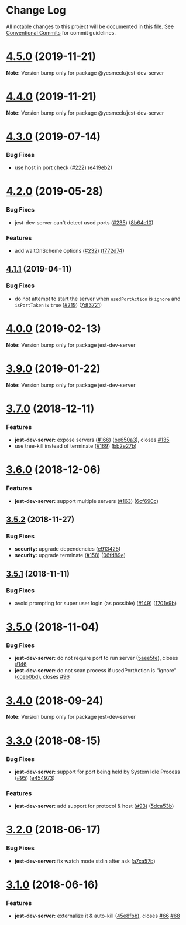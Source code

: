 # Change Log

All notable changes to this project will be documented in this file.
See [Conventional Commits](https://conventionalcommits.org) for commit guidelines.

# [4.5.0](https://github.com/smooth-code/jest-puppeteer/tree/master/packages/jest-dev-server/compare/v4.3.0...v4.5.0) (2019-11-21)

**Note:** Version bump only for package @yesmeck/jest-dev-server





# [4.4.0](https://github.com/smooth-code/jest-puppeteer/tree/master/packages/jest-dev-server/compare/v4.3.0...v4.4.0) (2019-11-21)

**Note:** Version bump only for package @yesmeck/jest-dev-server





# [4.3.0](https://github.com/smooth-code/jest-puppeteer/tree/master/packages/jest-dev-server/compare/v4.2.0...v4.3.0) (2019-07-14)


### Bug Fixes

* use host in port check ([#222](https://github.com/smooth-code/jest-puppeteer/tree/master/packages/jest-dev-server/issues/222)) ([e419eb2](https://github.com/smooth-code/jest-puppeteer/tree/master/packages/jest-dev-server/commit/e419eb2))





# [4.2.0](https://github.com/smooth-code/jest-puppeteer/tree/master/packages/jest-dev-server/compare/v4.1.1...v4.2.0) (2019-05-28)


### Bug Fixes

* jest-dev-server can't detect used ports ([#235](https://github.com/smooth-code/jest-puppeteer/tree/master/packages/jest-dev-server/issues/235)) ([8b64c10](https://github.com/smooth-code/jest-puppeteer/tree/master/packages/jest-dev-server/commit/8b64c10))


### Features

* add waitOnScheme options ([#232](https://github.com/smooth-code/jest-puppeteer/tree/master/packages/jest-dev-server/issues/232)) ([f772d74](https://github.com/smooth-code/jest-puppeteer/tree/master/packages/jest-dev-server/commit/f772d74))





## [4.1.1](https://github.com/smooth-code/jest-puppeteer/tree/master/packages/jest-dev-server/compare/v4.1.0...v4.1.1) (2019-04-11)


### Bug Fixes

* do not attempt to start the server when `usedPortAction` is `ignore` and `isPortTaken` is `true` ([#219](https://github.com/smooth-code/jest-puppeteer/tree/master/packages/jest-dev-server/issues/219)) ([7df3721](https://github.com/smooth-code/jest-puppeteer/tree/master/packages/jest-dev-server/commit/7df3721))





# [4.0.0](https://github.com/smooth-code/jest-puppeteer/tree/master/packages/jest-dev-server/compare/v3.9.0...v4.0.0) (2019-02-13)

**Note:** Version bump only for package jest-dev-server





# [3.9.0](https://github.com/smooth-code/jest-puppeteer/tree/master/packages/jest-dev-server/compare/v3.8.0...v3.9.0) (2019-01-22)

**Note:** Version bump only for package jest-dev-server





# [3.7.0](https://github.com/smooth-code/jest-puppeteer/tree/master/packages/jest-dev-server/compare/v3.6.0...v3.7.0) (2018-12-11)


### Features

* **jest-dev-server:** expose servers ([#166](https://github.com/smooth-code/jest-puppeteer/tree/master/packages/jest-dev-server/issues/166)) ([be650a3](https://github.com/smooth-code/jest-puppeteer/tree/master/packages/jest-dev-server/commit/be650a3)), closes [#135](https://github.com/smooth-code/jest-puppeteer/tree/master/packages/jest-dev-server/issues/135)
* use tree-kill instead of terminate ([#169](https://github.com/smooth-code/jest-puppeteer/tree/master/packages/jest-dev-server/issues/169)) ([bb2e27b](https://github.com/smooth-code/jest-puppeteer/tree/master/packages/jest-dev-server/commit/bb2e27b))





# [3.6.0](https://github.com/smooth-code/jest-puppeteer/tree/master/packages/jest-dev-server/compare/v3.5.2...v3.6.0) (2018-12-06)


### Features

* **jest-dev-server:** support multiple servers ([#163](https://github.com/smooth-code/jest-puppeteer/tree/master/packages/jest-dev-server/issues/163)) ([6cf690c](https://github.com/smooth-code/jest-puppeteer/tree/master/packages/jest-dev-server/commit/6cf690c))





## [3.5.2](https://github.com/smooth-code/jest-puppeteer/tree/master/packages/jest-dev-server/compare/v3.5.1...v3.5.2) (2018-11-27)


### Bug Fixes

* **security:** upgrade dependencies ([e913425](https://github.com/smooth-code/jest-puppeteer/tree/master/packages/jest-dev-server/commit/e913425))
* **security:** upgrade terminate ([#158](https://github.com/smooth-code/jest-puppeteer/tree/master/packages/jest-dev-server/issues/158)) ([06fd89e](https://github.com/smooth-code/jest-puppeteer/tree/master/packages/jest-dev-server/commit/06fd89e))





## [3.5.1](https://github.com/smooth-code/jest-puppeteer/tree/master/packages/jest-dev-server/compare/v3.5.0...v3.5.1) (2018-11-11)


### Bug Fixes

* avoid prompting for super user login (as possible) ([#149](https://github.com/smooth-code/jest-puppeteer/tree/master/packages/jest-dev-server/issues/149)) ([1701e9b](https://github.com/smooth-code/jest-puppeteer/tree/master/packages/jest-dev-server/commit/1701e9b))





# [3.5.0](https://github.com/smooth-code/jest-puppeteer/tree/master/packages/jest-dev-server/compare/v3.4.0...v3.5.0) (2018-11-04)


### Bug Fixes

* **jest-dev-server:** do not require port to run server ([5aee5fe](https://github.com/smooth-code/jest-puppeteer/tree/master/packages/jest-dev-server/commit/5aee5fe)), closes [#146](https://github.com/smooth-code/jest-puppeteer/tree/master/packages/jest-dev-server/issues/146)
* **jest-dev-server:** do not scan process if usedPortAction is "ignore" ([cceb0bd](https://github.com/smooth-code/jest-puppeteer/tree/master/packages/jest-dev-server/commit/cceb0bd)), closes [#96](https://github.com/smooth-code/jest-puppeteer/tree/master/packages/jest-dev-server/issues/96)





<a name="3.4.0"></a>
# [3.4.0](https://github.com/smooth-code/jest-puppeteer/tree/master/packages/jest-dev-server/compare/v3.3.1...v3.4.0) (2018-09-24)

**Note:** Version bump only for package jest-dev-server





<a name="3.3.0"></a>
# [3.3.0](https://github.com/smooth-code/jest-puppeteer/tree/master/packages/jest-dev-server/compare/v3.2.1...v3.3.0) (2018-08-15)


### Bug Fixes

* **jest-dev-server:** support for port being held by System Idle Process ([#95](https://github.com/smooth-code/jest-puppeteer/tree/master/packages/jest-dev-server/issues/95)) ([e454973](https://github.com/smooth-code/jest-puppeteer/tree/master/packages/jest-dev-server/commit/e454973))


### Features

* **jest-dev-server:** add support for protocol & host ([#93](https://github.com/smooth-code/jest-puppeteer/tree/master/packages/jest-dev-server/issues/93)) ([5dca53b](https://github.com/smooth-code/jest-puppeteer/tree/master/packages/jest-dev-server/commit/5dca53b))





<a name="3.2.0"></a>
# [3.2.0](https://github.com/smooth-code/jest-puppeteer/tree/master/packages/jest-dev-server/compare/v3.1.0...v3.2.0) (2018-06-17)


### Bug Fixes

* **jest-dev-server:** fix watch mode stdin after ask ([a7ca57b](https://github.com/smooth-code/jest-puppeteer/tree/master/packages/jest-dev-server/commit/a7ca57b))




<a name="3.1.0"></a>
# [3.1.0](https://github.com/smooth-code/jest-puppeteer/tree/master/packages/jest-dev-server/compare/v3.0.1...v3.1.0) (2018-06-16)


### Features

* **jest-dev-server:** externalize it & auto-kill ([45e8fbb](https://github.com/smooth-code/jest-puppeteer/tree/master/packages/jest-dev-server/commit/45e8fbb)), closes [#66](https://github.com/smooth-code/jest-puppeteer/tree/master/packages/jest-dev-server/issues/66) [#68](https://github.com/smooth-code/jest-puppeteer/tree/master/packages/jest-dev-server/issues/68)
